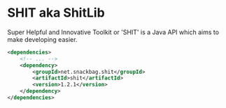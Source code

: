 # SHIT aka ShitLib
Super Helpful and Innovative Toolkit or 'SHIT' is a Java API which aims to make developing easier.

```xml
<dependencies>
    <!-- ... -->
    <dependency>
        <groupId>net.snackbag.shit</groupId>
        <artifactId>shit</artifactId>
        <version>1.2.1</version>
    </dependency>
</dependencies>
```
